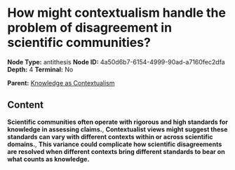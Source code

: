 # How might contextualism handle the problem of disagreement in scientific communities?

**Node Type:** antithesis
**Node ID:** 4a50d6b7-6154-4999-90ad-a7160fec2dfa
**Depth:** 4
**Terminal:** No

**Parent:** [Knowledge as Contextualism](knowledge-as-contextualism-synthesis-98d1787d-f33b-4a95-b2e8-91902f0e81be.md)

## Content

**Scientific communities often operate with rigorous and high standards for knowledge in assessing claims.**, **Contextualist views might suggest these standards can vary with different contexts within or across scientific domains.**, **This variance could complicate how scientific disagreements are resolved when different contexts bring different standards to bear on what counts as knowledge.**
